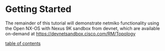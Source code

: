 

# Getting Started

The remainder of this tutorial will demonstrate netmiko functionality using the Open NX-OS with Nexus 9K
sandbox from devnet, which are available on-demand at https://devnetsandbox.cisco.com/RM/Topology

[table of contents](#table-of-contents)

